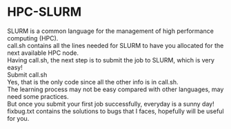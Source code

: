 # HPC-SLURM
SLURM is a common language for the management of high performance computing (HPC).<br/>
call.sh contains all the lines needed for SLURM to have you allocated for the next available HPC node.<br/>
Having call.sh, the next step is to submit the job to SLURM, which is very easy!<br/>
Submit call.sh<br/>
Yes, that is the only code since all the other info is in call.sh.<br/>
The learning process may not be easy compared with other languages, may need some practices.<br/>
But once you submit your first job successfully, everyday is a sunny day!<br/>
fixbug.txt contains the solutions to bugs that I faces, hopefully will be useful for you.
